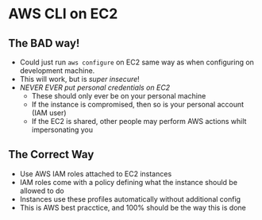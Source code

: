 AWS CLI on EC2
==============

The BAD way!
------------
- Could just run `aws configure` on EC2 same way as when configuring on development machine.
- This will work, but is *super insecure*!
- *NEVER EVER put personal credentials on EC2*
  - These should only ever be on your personal machine
  - If the instance is compromised, then so is your personal account (IAM user)
  - If the EC2 is shared, other people may perform AWS actions whilt impersonating you

The Correct Way
---------------
- Use AWS IAM roles attached to EC2 instances
- IAM roles come with a policy defining what the instance should be allowed to do
- Instances use these profiles automatically without additional config
- This is AWS best pracctice, and 100% should be the way this is done
